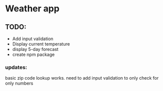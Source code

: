 # Weather app

## TODO:
- Add input validation
- Display current temperature
- display 5-day forecast
- create npm package

### updates: 
basic zip code lookup works. need to add input validation to only check for only numbers